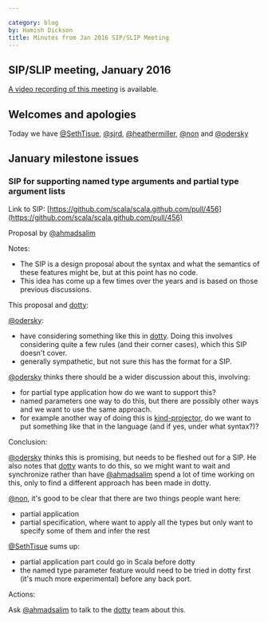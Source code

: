 ```yaml
---

category: blog
by: Hamish Dickson
title: Minutes from Jan 2016 SIP/SLIP Meeting
---
```


## SIP/SLIP meeting, January 2016

[A video recording of this meeting](https://www.youtube.com/watch?v=Kp4Ev-2xjWU) is available.

## Welcomes and apologies

Today we have [@SethTisue](http://github.com/SethTisue), [@sjrd](http://github.com/sjrd), [@heathermiller](http://github.com/heathermiller), [@non](http://github.com/non) and [@odersky](http://github.com/odersky)

## January milestone issues

### SIP for supporting named type arguments and partial type argument lists

Link to SIP: [https://github.com/scala/scala.github.com/pull/456](https://github.com/scala/scala.github.com/pull/456)

Proposal by [@ahmadsalim](https://github.com/ahmadsalim)

Notes:

- The SIP is a design proposal about the syntax and what the semantics of these features might be, but at this point has no code.
- This idea has come up a few times over the years and is based on those previous discussions.

This proposal and [dotty](https://github.com/lampepfl/dotty):

[@odersky](http://github.com/odersky):

- have considering something like this in [dotty](https://github.com/lampepfl/dotty). Doing this involves considering quite a few rules (and their corner cases), which this SIP doesn't cover.
- generally sympathetic, but not sure this has the format for a SIP.

[@odersky](http://github.com/odersky) thinks there should be a wider discussion about this, involving:

- for partial type application how do we want to support this?
- named parameters one way to do this, but there are possibly other ways and we want to use the same approach.
- for example another way of doing this is [kind-projector](https://github.com/non/kind-projector), do we want to put something like that in the language (and if yes, under what syntax?)?

Conclusion:

[@odersky](http://github.com/odersky) thinks this is promising, but needs to be fleshed out for a SIP. He also notes that [dotty](https://github.com/lampepfl/dotty) wants to do this, so we might want to wait and synchronize rather than have [@ahmadsalim](https://github.com/ahmadsalim) spend a lot of time working on this, only to find a different approach has been made in dotty.

[@non](http://github.com/non), it's good to be clear that there are two things people want here:

- partial application
- partial specification, where want to apply all the types but only want to specify some of them and infer the rest

[@SethTisue](http://github.com/SethTisue) sums up:

- partial application part could go in Scala before dotty
- the named type parameter feature would need to be tried in dotty first (it's much more experimental) before any back port.

Actions:

Ask [@ahmadsalim](https://github.com/ahmadsalim) to talk to the [dotty](https://github.com/lampepfl/dotty) team about this.
